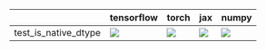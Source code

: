 |                      | tensorflow                                                                                                                                                                             | torch                                                                                                                                                                              | jax                                                                                                                                                                                | numpy                                                                                                                                                                                  |
|:---------------------|:---------------------------------------------------------------------------------------------------------------------------------------------------------------------------------------|:-----------------------------------------------------------------------------------------------------------------------------------------------------------------------------------|:-----------------------------------------------------------------------------------------------------------------------------------------------------------------------------------|:---------------------------------------------------------------------------------------------------------------------------------------------------------------------------------------|
| test_is_native_dtype | <a href="https://github.com/unifyai/ivy/actions/runs/4588728136/jobs/8103151468" rel="noopener noreferrer" target="_blank"><img src=https://img.shields.io/badge/-success-success></a> | <a href="https://github.com/unifyai/ivy/actions/runs/4590511480/jobs/8106103110" rel="noopener noreferrer" target="_blank"><img src=https://img.shields.io/badge/-failure-red></a> | <a href="https://github.com/unifyai/ivy/actions/runs/4589849745/jobs/8105025545" rel="noopener noreferrer" target="_blank"><img src=https://img.shields.io/badge/-failure-red></a> | <a href="https://github.com/unifyai/ivy/actions/runs/4588728136/jobs/8103151468" rel="noopener noreferrer" target="_blank"><img src=https://img.shields.io/badge/-success-success></a> |